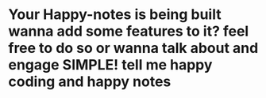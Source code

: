 # Your Happy-notes is being built wanna add some features to it? feel free to do so or wanna talk about and engage SIMPLE! tell me happy coding and happy notes
 
